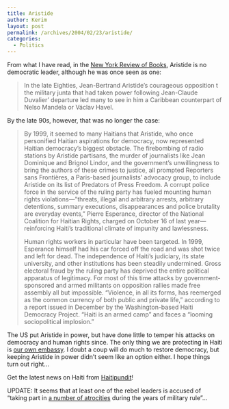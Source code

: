 ```yaml
---
title: Aristide
author: Kerim
layout: post
permalink: /archives/2004/02/23/aristide/
categories:
  - Politics
---
```

From what I have read, in the <a href="http://www.nybooks.com/articles/16126" onclick="_gaq.push(['_trackEvent', 'outbound-article', 'http://www.nybooks.com/articles/16126', 'New York Review of Books']);" >New York Review of Books</a>, Aristide is no democratic leader, although he was once seen as one:

> In the late Eighties, Jean-Bertrand Aristide&#8217;s courageous opposition t the military junta that had taken power following Jean-Claude Duvalier&#8217; departure led many to see in him a Caribbean counterpart of Nelso Mandela or V&#225;clav Havel.

By the late 90s, however, that was no longer the case:

> By 1999, it seemed to many Haitians that Aristide, who once personified Haitian aspirations for democracy, now represented Haitian democracy&#8217;s biggest obstacle. The firebombing of radio stations by Aristide partisans, the murder of journalists like Jean Dominique and Brignol Lindor, and the government&#8217;s unwillingness to bring the authors of these crimes to justice, all prompted Reporters sans Fronti&#232;res, a Paris-based journalists&#8217; advocacy group, to include Aristide on its list of Predators of Press Freedom. A corrupt police force in the service of the ruling party has fueled mounting human rights violations&#8212;&#8221;threats, illegal and arbitrary arrests, arbitrary detentions, summary executions, disappearances and police brutality are everyday events,&#8221; Pierre Esperance, director of the National Coalition for Haitian Rights, charged on October 16 of last year&#8212;reinforcing Haiti&#8217;s traditional climate of impunity and lawlessness.
> 
> Human rights workers in particular have been targeted. In 1999, Esperance himself had his car forced off the road and was shot twice and left for dead. The independence of Haiti&#8217;s judiciary, its state university, and other institutions has been steadily undermined. Gross electoral fraud by the ruling party has deprived the entire political apparatus of legitimacy. For most of this time attacks by government-sponsored and armed militants on opposition rallies made free assembly all but impossible. &#8220;Violence, in all its forms, has reemerged as the common currency of both public and private life,&#8221; according to a report issued in December by the Washington-based Haiti Democracy Project. &#8220;Haiti is an armed camp&#8221; and faces a &#8220;looming sociopolitical implosion.&#8221;

The US put Aristide in power, but have done little to temper his attacks on democracy and human rights since. The only thing we are protecting in Haiti is <a href="http://www.nytimes.com/2004/02/23/international/americas/22CND-HAIT.html?ex=1392958800&#38;en=b66963cd69c679c3&#38;ei=5007&#38;partner=USERLAND" onclick="_gaq.push(['_trackEvent', 'outbound-article', 'http://www.nytimes.com/2004/02/23/international/americas/22CND-HAIT.html?ex=1392958800&en=b66963cd69c679c3&ei=5007&partner=USERLAND', 'our own embassy']);" >our own embassy</a>. I doubt a coup will do much to restore democracy, but keeping Aristide in power didn&#8217;t seem like an option either. I hope things turn out right&#8230;

Get the latest news on Haiti from <a href="http://haitipundit.typepad.com/" onclick="_gaq.push(['_trackEvent', 'outbound-article', 'http://haitipundit.typepad.com/', 'Haitipundit']);" >Haitipundit</a>!

UPDATE: It seems that at least one of the rebel leaders is accused of &#8220;taking part in <a href="http://news.bbc.co.uk/2/hi/americas/3515267.stm" onclick="_gaq.push(['_trackEvent', 'outbound-article', 'http://news.bbc.co.uk/2/hi/americas/3515267.stm', 'a number of atrocities']);" >a number of atrocities</a> during the years of military rule&#8221;&#8230;

